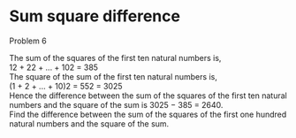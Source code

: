 # Sum square difference

Problem 6   

The sum of the squares of the first ten natural numbers is,  
12 + 22 + ... + 102 = 385  
The square of the sum of the first ten natural numbers is,  
(1 + 2 + ... + 10)2 = 552 = 3025  
Hence the difference between the sum of the squares of the first ten natural numbers and the square of the sum is 3025 − 385 = 2640.  
Find the difference between the sum of the squares of the first one hundred natural numbers and the square of the sum.  
